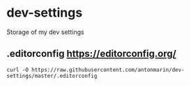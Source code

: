 # dev-settings
Storage of my dev settings

## .editorconfig https://editorconfig.org/

    curl -O https://raw.githubusercontent.com/antonmarin/dev-settings/master/.editorconfig

